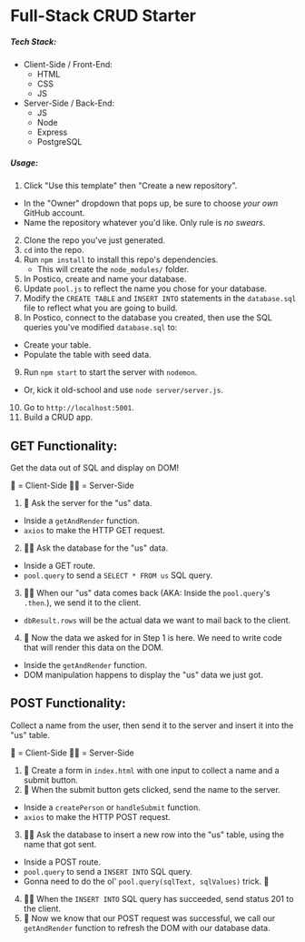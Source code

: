 # Full-Stack CRUD Starter

##### Tech Stack:

* Client-Side / Front-End:
  * HTML
  * CSS
  * JS
* Server-Side / Back-End:
  * JS
  * Node
  * Express
  * PostgreSQL

##### Usage:

1. Click "Use this template" then "Create a new repository".
  * In the "Owner" dropdown that pops up, be sure to choose *your own* GitHub account.
  * Name the repository whatever you'd like. Only rule is *no swears*.
2. Clone the repo you've just generated.
3. `cd` into the repo.
4. Run `npm install` to install this repo's dependencies.
    * This will create the `node_modules/` folder.
5. In Postico, create and name your database.
6. Update `pool.js` to reflect the name you chose for your database.
7. Modify the `CREATE TABLE` and `INSERT INTO` statements in the `database.sql` file to reflect what you are going to build.
8. In Postico, connect to the database you created, then use the SQL queries you've modified `database.sql` to:
  * Create your table.
  * Populate the table with seed data.
9. Run `npm start` to start the server with `nodemon`.
  * Or, kick it old-school and use `node server/server.js`.
10. Go to `http://localhost:5001`.
11. Build a CRUD app.


## GET Functionality:

Get the data out of SQL and display on DOM!

🐻 = Client-Side
🐻‍❄️ = Server-Side

1. 🐻 Ask the server for the "us" data.
  * Inside a `getAndRender` function.
  * `axios` to make the HTTP GET request.
2. 🐻‍❄️ Ask the database for the "us" data.
  * Inside a GET route.
  * `pool.query` to send a `SELECT * FROM us` SQL query.
3. 🐻‍❄️ When our "us" data comes back (AKA: Inside the `pool.query`'s `.then`.), we send it to the client.
  * `dbResult.rows` will be the actual data we want to mail back to the client.
4. 🐻 Now the data we asked for in Step 1 is here. We need to write code that will render this data on the DOM.
  * Inside the `getAndRender` function.
  * DOM manipulation happens to display the "us" data we just got.


## POST Functionality:

Collect a name from the user, then send it to the server and insert it into the "us" table.

🐻 = Client-Side
🐻‍❄️ = Server-Side

1. 🐻 Create a form in `index.html` with one input to collect a name and a submit button.
2. 🐻 When the submit button gets clicked, send the name to the server.
  * Inside a `createPerson` or `handleSubmit` function.
  * `axios` to make the HTTP POST request.
3. 🐻‍❄️ Ask the database to insert a new row into the "us" table, using the name that got sent.
  * Inside a POST route.
  * `pool.query` to send a `INSERT INTO` SQL query.
  * Gonna need to do the ol' `pool.query(sqlText, sqlValues)` trick. 🙂
4. 🐻‍❄️ When the `INSERT INTO` SQL query has succeeded, send status 201 to the client.
5. 🐻 Now we know that our POST request was successful, we call our `getAndRender` function to refresh the DOM with our database data.
